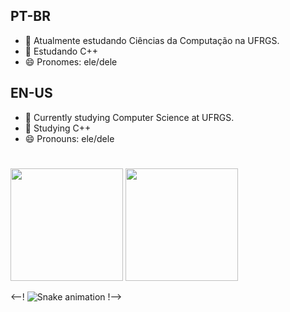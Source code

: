 ## PT-BR

- 🔭 Atualmente estudando Ciências da Computação na UFRGS.
- 🌱 Estudando C++
- 😄 Pronomes: ele/dele

## EN-US

- 🔭 Currently studying Computer Science at UFRGS.
- 🌱 Studying C++
- 😄 Pronouns: ele/dele

#

<div>
  <img height="180em" src="https://github-readme-stats.vercel.app/api?username=arthurafm&show_icons=true&theme=dark&include_all_commits=true&count_private=true"/>
  <img height="180em" src="https://github-readme-stats.vercel.app/api/top-langs/?username=arthurafm&layout=compact&langs_count=16&theme=dark"/>
</div>

<--! ![Snake animation](https://github.com/rafaballerini2/rafaballerini2/blob/output/github-contribution-grid-snake.svg) !-->
